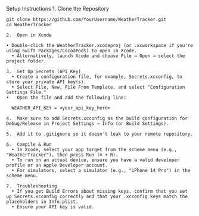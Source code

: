 Setup Instructions
	1.	Clone the Repository

    git clone https://github.com/YourUsername/WeatherTracker.git
    cd WeatherTracker

	2.	Open in Xcode
	  
    • Double-click the WeatherTracker.xcodeproj (or .xcworkspace if you're using Swift Packages/CocoaPods) to open in Xcode.
	  •	Alternatively, launch Xcode and choose File → Open → select the project folder.
   
	3.	Set Up Secrets (API Key)
	  •	Create a configuration file, for example, Secrets.xcconfig, to store your private API key(s).
	  •	Select File, New, File From Template, and select "Configuration Settings File."
    •	Open the file and add the following line:
    
      WEATHER_API_KEY = <your_api_key_here>

	4.	Make sure to add Secrets.xcconfig as the build configuration for Debug/Release in Project Settings → Info (or Build Settings).
 
	5.	Add it to .gitignore so it doesn't leak to your remote repository.

	6.	Compile & Run
	  •	In Xcode, select your app target from the scheme menu (e.g., "WeatherTracker"), then press Run (⌘ + R).
	  •	To run on an actual device, ensure you have a valid developer profile or an Apple Developer account.
	  •	For simulators, select a simulator (e.g., "iPhone 14 Pro") in the scheme menu.

	7.	Troubleshooting
	  •	If you get Build Errors about missing keys, confirm that you set up Secrets.xcconfig correctly and that your .xcconfig keys match the placeholders in Info.plist.
	  •	Ensure your API key is valid.

